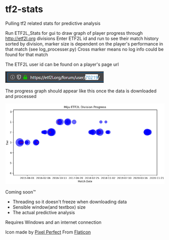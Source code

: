 # tf2-stats
Pulling tf2 related stats for predictive analysis

Run ETF2L_Stats for gui to draw graph of player progress through http://etf2l.org divisions
Enter ETF2L id and run to see their match history sorted by division, marker size is dependent on the player's performance in that match (see log_processer.py)
Cross marker means no log info could be found for that match

The ETF2L user id can be found on a player's page url

![ETF2L user id](/media/etf2l_id.jpg)

The progress graph should appear like this once the data is downloaded and processed

![The progress graph](/media/progress_graph.jpg)

Coming soon™
* Threading so it doesn't freeze when downloading data
* Sensible window(and textbox) size
* The actual predictive analysis


Requires Windows and an internet connection

Icon made by [Pixel Perfect](https://www.flaticon.com/authors/pixel-perfect)
From [Flaticon](https://www.flaticon.com/)
